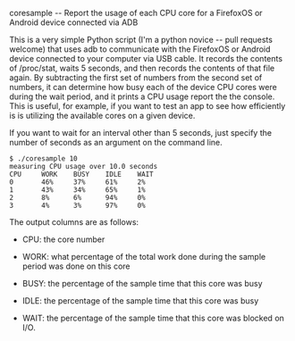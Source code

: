 coresample -- Report the usage of each CPU core for a FirefoxOS or
Android device connected via ADB

This is a very simple Python script (I'm a python novice -- pull requests welcome) 
that uses adb to communicate with
the FirefoxOS or Android device connected to your computer via USB
cable. It records the contents of /proc/stat, waits 5 seconds, and
then records the contents of that file again. By subtracting the first
set of numbers from the second set of numbers, it can determine how
busy each of the device CPU cores were during the wait period, and it
prints a CPU usage report the the console. This is useful, for
example, if you want to test an app to see how efficiently is is
utilizing the available cores on a given device.

If you want to wait for an interval other than 5 seconds, just specify
the number of seconds as an argument on the command line.

```
$ ./coresample 10
measuring CPU usage over 10.0 seconds
CPU     WORK    BUSY    IDLE    WAIT
0       46%     37%     61%     2%
1       43%     34%     65%     1%
2       8%      6%      94%     0%
3       4%      3%      97%     0%
```

The output columns are as follows:

- CPU: the core number

- WORK: what percentage of the total work done during the sample
period was done on this core

- BUSY: the percentage of the sample time that this core was busy

- IDLE: the percentage of the sample time that this core was busy

- WAIT: the percentage of the sample time that this core was blocked on I/O.
